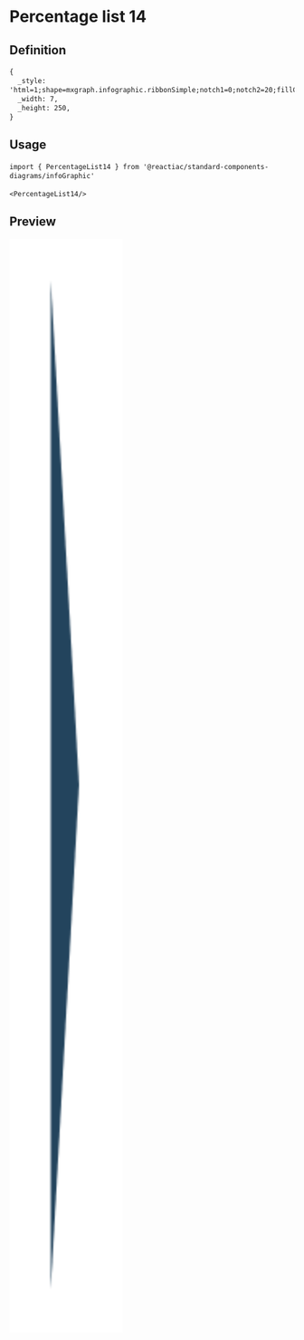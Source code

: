 # Percentage list 14

## Definition

```
{
  _style: 'html=1;shape=mxgraph.infographic.ribbonSimple;notch1=0;notch2=20;fillColor=#23445D;strokeColor=none;align=left;verticalAlign=middle;fontColor=#ffffff;fontSize=18;spacingLeft=10;fontStyle=1;shadow=0;',
  _width: 7,
  _height: 250,
}
```

## Usage

```
import { PercentageList14 } from '@reactiac/standard-components-diagrams/infoGraphic'

<PercentageList14/>
```

## Preview

<img src="./percentage-list-14.png" width="200"/>
